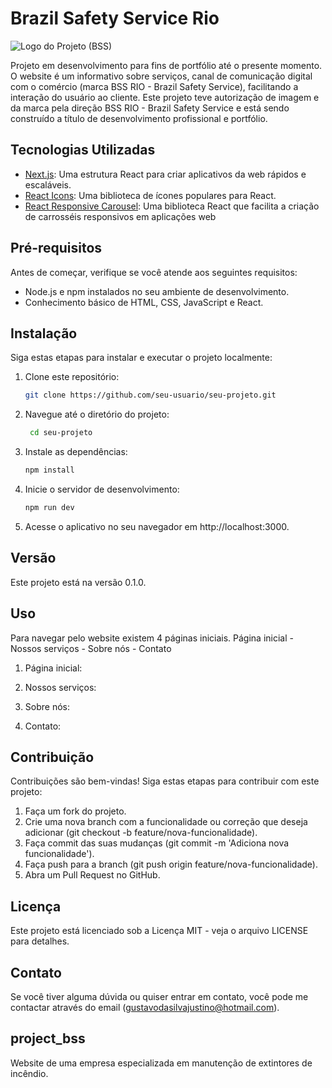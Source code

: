 
# Brazil Safety Service Rio

![Logo do Projeto (BSS)](http://www.bssbrazil.com.br/images/colorido.png)

Projeto em desenvolvimento para fins de portfólio até o presente momento. O website é um informativo sobre serviços, canal de comunicação digital com o comércio (marca BSS RIO - Brazil Safety Service), facilitando a interação do usuário ao cliente. Este projeto teve autorização de imagem e da marca pela direção BSS RIO - Brazil Safety Service e está sendo construído a título de desenvolvimento profissional e portfólio.

## Tecnologias Utilizadas

- [Next.js](https://nextjs.org/): Uma estrutura React para criar aplicativos da web rápidos e escaláveis.
- [React Icons](https://react-icons.github.io/react-icons/): Uma biblioteca de ícones populares para React.
- [React Responsive Carousel](https://github.com/leandrowd/react-responsive-carousel): Uma biblioteca React que facilita a criação de carrosséis responsivos em aplicações web

## Pré-requisitos

Antes de começar, verifique se você atende aos seguintes requisitos:

- Node.js e npm instalados no seu ambiente de desenvolvimento.
- Conhecimento básico de HTML, CSS, JavaScript e React.

## Instalação

Siga estas etapas para instalar e executar o projeto localmente:

1. Clone este repositório:

   ```bash
   git clone https://github.com/seu-usuario/seu-projeto.git


2. Navegue até o diretório do projeto:
   ```bash
    cd seu-projeto

3. Instale as dependências:

    ```bash
    npm install


4. Inicie o servidor de desenvolvimento:

    ```bash
    npm run dev

5. Acesse o aplicativo no seu navegador em http://localhost:3000.

## Versão
Este projeto está na versão 0.1.0.

## Uso
Para navegar pelo website existem 4 páginas iniciais.
Página inicial - Nossos serviços - Sobre nós - Contato

1. Página inicial:

2. Nossos serviços:

3. Sobre nós:

4. Contato:
## Contribuição
Contribuições são bem-vindas! Siga estas etapas para contribuir com este projeto:

1. Faça um fork do projeto.
2. Crie uma nova branch com a funcionalidade ou correção que deseja adicionar (git checkout -b feature/nova-funcionalidade).
3. Faça commit das suas mudanças (git commit -m 'Adiciona nova funcionalidade').
4. Faça push para a branch (git push origin feature/nova-funcionalidade).
5. Abra um Pull Request no GitHub.

## Licença
Este projeto está licenciado sob a Licença MIT - veja o arquivo LICENSE para detalhes.

## Contato
Se você tiver alguma dúvida ou quiser entrar em contato, você pode me contactar através do email (gustavodasilvajustino@hotmail.com).

## project_bss
Website de uma empresa especializada em manutenção de extintores de incêndio.
